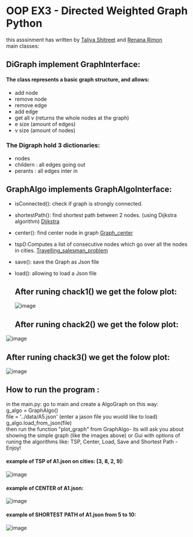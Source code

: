 # OOP EX3 -  Directed Weighted Graph Python 

this asssinment has written by [Taliya Shitreet](https://github.com/taliyashitreet "Profile") and  [Renana Rimon](https://github.com/renanarimon "Profile") <br />
main classes:

## DiGraph implement GraphInterface:
#### The class represents a basic graph structure, and allows:

- add node
- remove node
- remove edge
- add edge
- get all v (returns the whole nodes at the graph)
- e size (amount of edges)
- v size (amount of nodes)
### The Digraph hold  3 dictionaries: 
- nodes 
- childern : all edges going out
- perants : all edges inter in

## GraphAlgo implements GraphAlgoInterface:
- isConnected(): check if graph is strongly connected.
- shortestPath(): find shortest path between 2 nodes. (using Dijkstra algorithm) [Dijkstra](https://en.wikipedia.org/wiki/Dijkstra%27s_algorithm)
- center(): find center node in graph
  [Graph_center](https://en.wikipedia.org/wiki/Graph_center)
- tsp():Computes a list of consecutive nodes which go over all the nodes in cities. 
  [Travelling_salesman_problem](https://en.wikipedia.org/wiki/Travelling_salesman_problem)
- save(): save the Graph as Json file
- load(): allowing to load a Json file
  
  ## After runing chack1() we get the folow plot:<br />
  ![image](https://user-images.githubusercontent.com/77111035/147135861-c6e53370-39be-4482-878e-c0245d2cbbc5.png)
  ## After runing chack2() we get the folow plot:<br />
 ![image](https://user-images.githubusercontent.com/77111035/147135784-e396edf5-756a-42f5-bbc3-3a4f8fc09c82.png)

  ## After runing chack3() we get the folow plot:<br />
  ![image](https://user-images.githubusercontent.com/77111035/147135807-fc354638-b43b-4371-afe7-c08a3afa133b.png)
  
  ## How to run the program : 
  in the main.py: go to main and create a AlgoGraph on this way:<br />
  g_algo = GraphAlgo() <br />
  file = '../data/A5.json' (enter a jason file you wuold like to load) <br />
  g_algo.load_from_json(file) <br />
  then run the function "plot_graph" from GraphAlgo- its will ask you about showing the simple graph (like the images above) or Gui with options of runing the algorithms
  like: TSP, Center, Load, Save and Shortest Path - Enjoy!<br />
  
  #### example of TSP of A1.json on cities: [3, 8, 2, 9]:  
  ![image](https://user-images.githubusercontent.com/77155986/147288789-c974c0a0-b5c9-46d6-b0b6-5db8240db75d.png)

  #### example of CENTER of A1.json:  
  ![image](https://user-images.githubusercontent.com/77155986/147288678-c9a78cf6-2f0e-4684-86dd-02725d20f11c.png)
  
  #### example of SHORTEST PATH of A1.json from 5 to 10: 
  ![image](https://user-images.githubusercontent.com/77155986/147288908-68cfe380-341f-48ec-93cb-ea18c6b6bb20.png)


  

  
  

